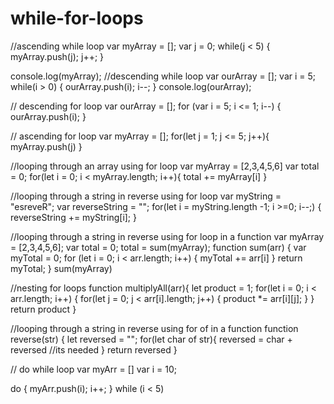 # while-for-loops
//ascending while loop
var myArray = [];
var j = 0;
while(j < 5) {
  myArray.push(j);
  j++;
}

console.log(myArray);
//descending while loop
var ourArray = [];
var i = 5;
while(i > 0) {
  ourArray.push(i);
  i--;
}
console.log(ourArray);


// descending for loop
var ourArray = [];
for (var i = 5; i <= 1; i--) {
  ourArray.push(i);
}

// ascending for loop
var myArray = [];
for(let j = 1; j <= 5; j++){
  myArray.push(j)
}


//looping through an array using for loop
var myArray = [2,3,4,5,6]
var total = 0;
for(let i = 0; i < myArray.length; i++){
total += myArray[i]
}

//looping through a string in reverse using for loop
var myString = "esreveR";
var reverseString = "";
for(let i = myString.length -1; i >=0; i--;) {
reverseString += myString[i];
}

//looping through a string in reverse using for loop in a function
var myArray = [2,3,4,5,6];
var total = 0;
total = sum(myArray);
function sum(arr) {
var myTotal = 0;
for (let i = 0; i < arr.length; i++) {
  myTotal += arr[i]
  }
  return myTotal;
}
sum(myArray)

//nesting for loops
function multiplyAll(arr){
let product = 1;
for(let i = 0; i < arr.length; i++) {
  for(let j = 0; j < arr[i].length; j++) {
  product *= arr[i][j];
    }
  }
  return product
}

//looping through a string in reverse using for of in a function
function reverse(str) {
let reversed = "";
for(let char of str){
reversed = char + reversed //its needed
  }
return reversed
}

// do while loop
var myArr = []
var i = 10;

do {
myArr.push(i);
i++;
  } while (i < 5)
  
  
  
